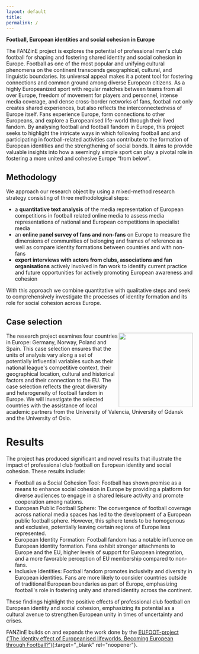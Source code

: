 ```yaml
---
layout: default
title:  
permalink: /
---
```


**Football, European identities and social cohesion in Europe**

The FANZinE project is explores the potential of professional men's club football for shaping and fostering shared identity and social cohesion in Europe. Football as one of the most popular and unifying cultural phenomena on the continent transcends geographical, cultural, and linguistic boundaries. Its universal appeal makes it a potent tool for fostering connections and common ground among diverse European citizens. As a highly Europeanized sport with regular matches between teams from all over Europe, freedom of movement for players and personnel, intense media coverage, and dense cross-border networks of fans, football not only creates shared experiences, but also reflects the interconnectedness of Europe itself. Fans experience Europe, form connections to other Europeans, and explore a Europeanised life-world through their lived fandom. By analysing football and football fandom in Europe, this project seeks to highlight the intricate ways in which following football and and participating in football-related activities can contribute to the formation of European identities and the strengthening of social bonds. It aims to provide valuable insights into how a seemingly simple sport can play a pivotal role in fostering a more united and cohesive Europe “from below”.

## Methodology

We approach our research object by using a mixed-method research strategy consisting of three methodological steps:
- a **quantitative text analysis** of the media representation of European competitions in football related online media to assess media representations of national and European competitions in specialist media
- an **online panel survey of fans and non-fans** on Europe to measure the dimensions of communities of belonging and frames of reference as well as compare identity formations between countries and with non-fans
- **expert interviews with actors from clubs, associations and fan organisations** actively involved in fan work to identify current practice and future opportunities for actively promoting European awareness and cohesion

With this approach we combine quantitative with qualitative steps and seek to comprehensively investigate the processes of identity formation and its role for social cohesion across Europe.

## Case selection 
<img src="/images/FANZinE_Länder.png" align="right" width="200px"/> The research project examines four countries in Europe: Germany, Norway, Poland and Spain. This case selection ensures that the units of analysis vary along a set of potentially influential variables such as their national league's competitive context, their geographical location, cultural and historical factors and their connection to the EU. The case selection reflects the great diversity and heterogeneity of football fandom in Europe. We will investigate the selected countries with the assistance of local academic partners from the University of Valencia, University of Gdansk and the University of Oslo.

# Results
The project has produced significant and novel results that illustrate the impact of professional club football on European identity and social cohesion. These results include:
- Football as a Social Cohesion Tool: Football has shown promise as a means to enhance social cohesion in Europe by providing a platform for diverse audiences to engage in a shared leisure activity and promote cooperation among nations.
- European Public Football Sphere: The convergence of football coverage across national media spaces has led to the development of a European public football sphere. However, this sphere tends to be homogenous and exclusive, potentially leaving certain regions of Europe less represented.
- European Identity Formation: Football fandom has a notable influence on European identity formation. Fans exhibit stronger attachments to Europe and the EU, higher levels of support for European integration, and a more favorable perception of EU membership compared to non-fans.
- Inclusive Identities: Football fandom promotes inclusivity and diversity in European identities. Fans are more likely to consider countries outside of traditional European boundaries as part of Europe, emphasizing football's role in fostering unity and shared identity across the continent.

These findings highlight the positive effects of professional club football on European identity and social cohesion, emphasizing its potential as a cultural avenue to strengthen European unity in times of uncertainty and crises.

FANZinE builds on and expands the work done by the [EUFOOT-project ('The identity effect of Europeanised lifeworlds. Becoming European through Football?')](https://eufoot.github.io/){:target="_blank" rel="noopener"}.
